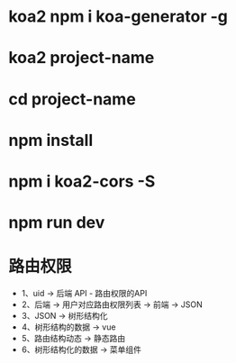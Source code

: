 # koa2    npm i koa-generator -g
# koa2 project-name
# cd project-name
# npm install
# npm i koa2-cors -S
# npm run dev

# 路由权限
- 1、uid -> 后端 API - 路由权限的API
- 2、后端 -> 用户对应路由权限列表 -> 前端 -> JSON
- 3、JSON -> 树形结构化
- 4、树形结构的数据 -> vue
- 5、路由结构动态 -> 静态路由
- 6、树形结构化的数据 -> 菜单组件
